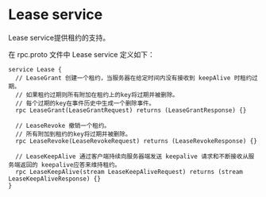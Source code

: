 # Lease service

Lease service提供租约的支持。

在 rpc.proto 文件中 Lease service 定义如下：

```grpc
service Lease {
  // LeaseGrant 创建一个租约，当服务器在给定时间内没有接收到 keepAlive 时租约过期。
  // 如果租约过期则所有附加在租约上的key将过期并被删除。
  // 每个过期的key在事件历史中生成一个删除事件。
  rpc LeaseGrant(LeaseGrantRequest) returns (LeaseGrantResponse) {}

  // LeaseRevoke 撤销一个租约。
  // 所有附加到租约的key将过期并被删除。
  rpc LeaseRevoke(LeaseRevokeRequest) returns (LeaseRevokeResponse) {}

  // LeaseKeepAlive 通过客户端持续向服务器端发送 keepalive 请求和不断接收从服务端返回的 keepalive应答来维持租约。
  rpc LeaseKeepAlive(stream LeaseKeepAliveRequest) returns (stream LeaseKeepAliveResponse) {}
}
```

